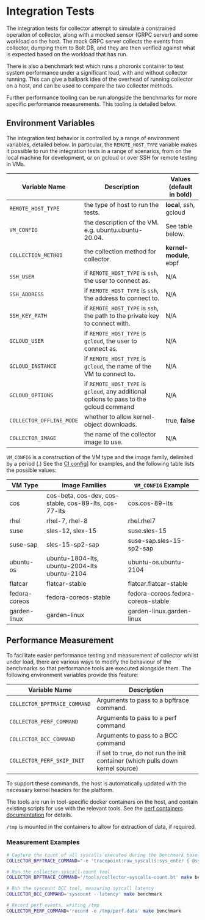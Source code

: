 # Integration Tests

The integration tests for collector attempt to simulate a constrained operation of collector, along
with a mocked sensor (GRPC server) and some workload on the host. The mock GRPC server collects the 
events from collector, dumping them to Bolt DB, and they are then verified against what is expected
based on the workload that has run.

There is also a benchmark test which runs a phoronix container to test system performance under
a significant load, with and without collector running. This can give a ballpark idea of the 
overhead of running collector on a host, and can be used to compare the two collector methods.

Further performance tooling can be run alongside the benchmarks for more specific performance measurements. 
This tooling is detailed below.

## Environment Variables

The integration test behavior is controlled by a range of environment variables, detailed below. In particular,
the `REMOTE_HOST_TYPE` variable makes it possible to run the integration tests in a range of scenarios, from on
the local machine for development, or on gcloud or over SSH for remote testing in VMs.

| Variable Name            | Description                                                                             | Values (default in bold) |
| ------------------------ | --------------------------------------------------------------------------------------- | ------------------------ |
| `REMOTE_HOST_TYPE`       | the type of host to run the tests.                                                      | **local**, ssh, gcloud   |
| `VM_CONFIG`              | the description of the VM. e.g. ubuntu.ubuntu-20.04.                                    | See table below.         |
| `COLLECTION_METHOD`      | the collection method for collector.                                                    | **kernel-module**, ebpf  |
| `SSH_USER`               | if `REMOTE_HOST_TYPE` is `ssh`, the user to connect as.                                 | N/A                      |
| `SSH_ADDRESS`            | if `REMOTE_HOST_TYPE` is `ssh`, the address to connect to.                              | N/A                      |
| `SSH_KEY_PATH`           | if `REMOTE_HOST_TYPE` is `ssh`, the path to the private key to connect with.            | N/A                      |
| `GCLOUD_USER`            | if `REMOTE_HOST_TYPE` is `gcloud`, the user to connect as.                              | N/A                      |
| `GCLOUD_INSTANCE`        | if `REMOTE_HOST_TYPE` is `gcloud`, the name of the VM to connect to.                    | N/A                      |
| `GCLOUD_OPTIONS`         | if `REMOTE_HOST_TYPE` is `gcloud`, any additional options to pass to the gcloud command | N/A                      |
| `COLLECTOR_OFFLINE_MODE` | whether to allow kernel-object downloads.                                               | true, **false**          |
| `COLLECTOR_IMAGE`        | the name of the collector image to use.                                                 | N/A                      |

`VM_CONFIG` is a construction of the VM type and the image family, delimited by a period (.) See the [CI config](../.circleci/config.yml#902-907)]
for examples, and the following table lists the possible values:

| VM Type       | Image Families                                        | `VM_CONFIG` Example                |
| ------------- | ----------------------------------------------------- | ---------------------------------- |
| cos           | cos-beta, cos-dev, cos-stable, cos-89-lts, cos-77-lts | cos.cos-89-lts                     |
| rhel          | rhel-7, rhel-8                                        | rhel.rhel7                         |
| suse          | sles-12, slex-15                                      | suse.sles-15                       |
| suse-sap      | sles-15-sp2-sap                                       | suse-sap.sles-15-sp2-sap           |
| ubuntu-os     | ubuntu-1804-lts, ubuntu-2004-lts ubuntu-2104          | ubuntu-os.ubuntu-2104              |
| flatcar       | flatcar-stable                                        | flatcar.flatcar-stable             |
| fedora-coreos | fedora-coreos-stable                                  | fedora-coreos.fedora-coreos-stable |
| garden-linux  | garden-linux                                          | garden-linux.garden-linux          |

## Performance Measurement

To facilitate easier performance testing and measurement of collector whilst under
load, there are various ways to modify the behaviour of the benchmarks so that performance
tools are executed alongside them. The following environment variables provide this feature:

| Variable Name                | Description                                                                      |
| ---------------------------- | -------------------------------------------------------------------------------- |
| `COLLECTOR_BPFTRACE_COMMAND` | Arguments to pass to a bpftrace command.                                         |
| `COLLECTOR_PERF_COMMAND`     | Arguments to pass to a perf command                                              |
| `COLLECTOR_BCC_COMMAND`      | Arguments to pass to a BCC command                                               |
| `COLLECTOR_PERF_SKIP_INIT`   | if set to `true`, do not run the init container (which pulls down kernel source) |

To support these commands, the host is automatically updated with the necessary kernel
headers for the platform.

The tools are run in tool-specific docker containers on the host, and contain existing
scripts for use with the relevant tools. See the [perf containers documentation](container/perf/README.md)
for details.

`/tmp` is mounted in the containers to allow for extraction of data, if required.

### Measurement Examples

```bash
# Capture the count of all syscalls executed during the benchmark baseline
COLLECTOR_BPFTRACE_COMMAND="-e 'tracepoint:raw_syscalls:sys_enter { @syscalls = count(); }'" make baseline

# Run the collector-syscall-count tool
COLLECTOR_BPFTRACE_COMMAND='/tools/collector-syscalls-count.bt' make benchmark

# Run the syscount BCC tool, measuring syscall latency
COLLECTOR_BCC_COMMAND='syscount --latency' make benchmark

# Record perf events, writing /tmp
COLLECTOR_PERF_COMMAND='record -o /tmp/perf.data' make benchmark
```
